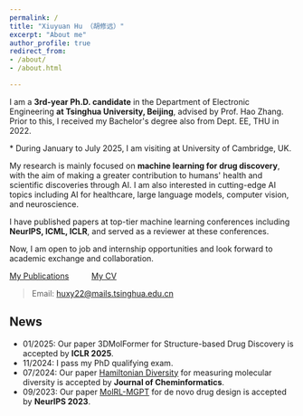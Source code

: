 ```yaml
---
permalink: /
title: "Xiuyuan Hu （胡修远）"
excerpt: "About me"
author_profile: true
redirect_from: 
- /about/
- /about.html

---
```


I am a **3rd-year Ph.D. candidate** in the Department of Electronic Engineering **at Tsinghua University, Beijing**, advised by Prof. Hao Zhang. Prior to this, I received my Bachelor's degree also from Dept. EE, THU in 2022.

\* During January to July 2025, I am visiting at University of Cambridge, UK.

My research is mainly focused on **machine learning for drug discovery**, with the aim of making a greater contribution to humans' health and scientific discoveries through AI. I am also interested in cutting-edge AI topics including AI for healthcare, large language models, computer vision, and neuroscience. 

I have published papers at top-tier machine learning conferences including **NeurIPS, ICML, ICLR**, and served as a reviewer at these conferences.

Now, I am open to job and internship opportunities and look forward to academic exchange and collaboration.

[My Publications](https://hxyfighter.github.io/publications/) &emsp; &emsp; [My CV](https://hxyfighter.github.io/cv/)

> Email: huxy22@mails.tsinghua.edu.cn

## News
* 01/2025: Our paper 3DMolFormer for Structure-based Drug Discovery is accepted by **ICLR 2025**.
* 11/2024: I pass my PhD qualifying exam.
* 07/2024: Our paper [Hamiltonian Diversity](https://jcheminf.biomedcentral.com/articles/10.1186/s13321-024-00883-4) for measuring molecular diversity is accepted by **Journal of Cheminformatics**.
* 09/2023: Our paper [MolRL-MGPT](https://arxiv.org/abs/2401.06155) for de novo drug design is accepted by **NeurIPS 2023**.

